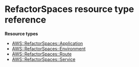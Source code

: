 # RefactorSpaces resource type reference<a name="AWS_RefactorSpaces"></a>

**Resource types**

- [AWS::RefactorSpaces::Application](aws-resource-refactorspaces-application.md)
- [AWS::RefactorSpaces::Environment](aws-resource-refactorspaces-environment.md)
- [AWS::RefactorSpaces::Route](aws-resource-refactorspaces-route.md)
- [AWS::RefactorSpaces::Service](aws-resource-refactorspaces-service.md)
